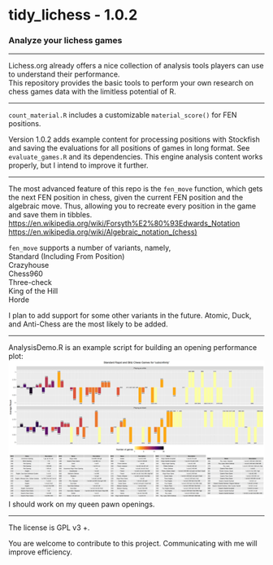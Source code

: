 # tidy_lichess - 1.0.2
### Analyze your lichess games

---

Lichess.org already offers a nice collection of analysis tools players can use to understand their performance.  
This repository provides the basic tools to perform your own research on chess games data with the limitless potential of R.

---

`count_material.R` includes a customizable `material_score()` for FEN positions.

Version 1.0.2 adds example content for processing positions with Stockfish and saving the evaluations for all positions of games in long format.
See `evaluate_games.R` and its dependencies. This engine analysis content works properly, but I intend to improve it further.

---

The most advanced feature of this repo is the `fen_move` function, which gets the 
next FEN position in chess, given the current FEN position and the algebraic 
move. Thus, allowing you to recreate every position in the game and save them in tibbles.  
https://en.wikipedia.org/wiki/Forsyth%E2%80%93Edwards_Notation  
https://en.wikipedia.org/wiki/Algebraic_notation_(chess)

`fen_move` supports a number of variants, namely,  
Standard (Including From Position)  
Crazyhouse    
Chess960  
Three-check  
King of the Hill  
Horde

I plan to add support for some other variants in the future. Atomic, Duck, and Anti-Chess are the most likely to be added.

---

AnalysisDemo.R is an example script for building an opening performance plot:
![Opening Analysis Plot](ECO_plot.png)
I should work on my queen pawn openings.

---

The license is GPL v3 +.

You are welcome to contribute to this project. Communicating with me will improve efficiency.
